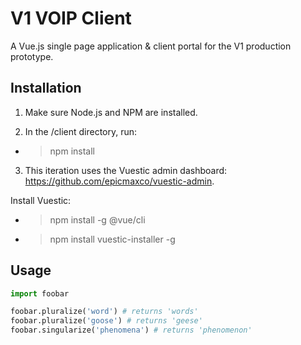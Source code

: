 # V1 VOIP Client

A Vue.js single page application & client portal for the V1 production prototype.

## Installation

1. Make sure Node.js and NPM are installed.

2. In the /client directory, run: 
- >npm install

3. This iteration uses the Vuestic admin dashboard: https://github.com/epicmaxco/vuestic-admin. 

Install Vuestic:
- >npm install -g @vue/cli
- >npm install vuestic-installer -g


## Usage

```python
import foobar

foobar.pluralize('word') # returns 'words'
foobar.pluralize('goose') # returns 'geese'
foobar.singularize('phenomena') # returns 'phenomenon'